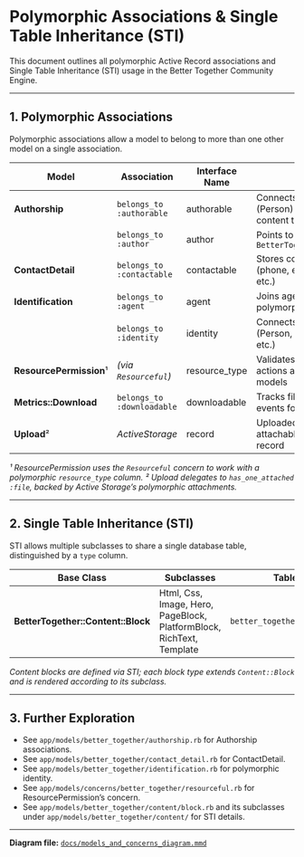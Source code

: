 # Polymorphic Associations & Single Table Inheritance (STI)

This document outlines all polymorphic Active Record associations and Single Table Inheritance (STI) usage in the Better Together Community Engine.

---

## 1. Polymorphic Associations

Polymorphic associations allow a model to belong to more than one other model on a single association.

| Model                             | Association           | Interface Name  | Notes                                                    |
|-----------------------------------|-----------------------|-----------------|----------------------------------------------------------|
| **Authorship**                    | `belongs_to :authorable` | authorable    | Connects author (Person) to various content types        |
|                                   | `belongs_to :author`    | author        | Points to `BetterTogether::Person`                       |
| **ContactDetail**                 | `belongs_to :contactable` | contactable  | Stores contact info (phone, email, address, etc.)       |
| **Identification**                | `belongs_to :agent`      | agent         | Joins agent (User) polymorphically                       |
|                                   | `belongs_to :identity`   | identity      | Connects identity (Person, Community, etc.)              |
| **ResourcePermission**¹           | _(via `Resourceful`)_    | resource_type | Validates permitted actions against various models      |
| **Metrics::Download**             | `belongs_to :downloadable` | downloadable| Tracks file download events for any model               |
| **Upload**²                       | _ActiveStorage_         | record        | Uploaded files attachable to any record                  |

_¹ ResourcePermission uses the `Resourceful` concern to work with a polymorphic `resource_type` column._
_² Upload delegates to `has_one_attached :file`, backed by Active Storage’s polymorphic attachments._

---

## 2. Single Table Inheritance (STI)

STI allows multiple subclasses to share a single database table, distinguished by a `type` column.

| Base Class                        | Subclasses                              | Table Name                         |
|-----------------------------------|-----------------------------------------|------------------------------------|
| **BetterTogether::Content::Block**| Html, Css, Image, Hero, PageBlock, PlatformBlock, RichText, Template | `better_together_content_blocks` |

_Content blocks are defined via STI; each block type extends `Content::Block` and is rendered according to its subclass._

---

## 3. Further Exploration

- See `app/models/better_together/authorship.rb` for Authorship associations.
- See `app/models/better_together/contact_detail.rb` for ContactDetail.
- See `app/models/better_together/identification.rb` for polymorphic identity.
- See `app/models/concerns/better_together/resourceful.rb` for ResourcePermission’s concern.
- See `app/models/better_together/content/block.rb` and its subclasses under `app/models/better_together/content/` for STI details.

---

**Diagram file:** [`docs/models_and_concerns_diagram.mmd`](models_and_concerns_diagram.mmd)
